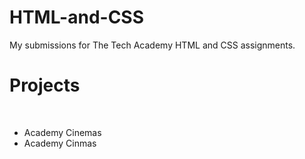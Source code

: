 # HTML-and-CSS
My submissions for The Tech Academy HTML and CSS assignments.
<br>
<h1>Projects</h1>
<br>
<ul>
    <li><a src="../HTML-and-CSS/bootstrap4_project/Academy_cinemas.html">Academy Cinemas</a></li>
    <li> Academy Cinmas </li>
